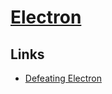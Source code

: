 # [Electron](https://electronjs.org/)
## Links
- [Defeating Electron](https://medium.com/@felixrieseberg/defeating-electron-e1464d075528)